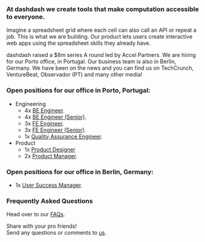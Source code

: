### At dashdash we create tools that make computation accessible to everyone.

Imagine a spreadsheet grid where each cell can also call an API or repeat a job. This is what we are building. Our product lets users create interactive web apps using the spreadsheet skills they already have. 

dashdash raised a $8m series A round led by Accel Partners. We are hiring for our Porto office, in Portugal. Our business team is also in Berlin, Germany. We have been on the news and you can find us on TechCrunch, VentureBeat, Observador (PT) and many other media!

### Open positions for our office in Porto, Portugal:
* Engineering
   * 4x [BE Engineer](/job%20descriptions/BE%20engineer.md).
   * 4x [BE Engineer (Senior)](/master/job%20descriptions/BE%20engineer%20(senior).md).
   * 3x [FE Engineer](/master/job%20descriptions/FE%20engineer.md).
   * 3x [FE Engineer (Senior)](/job%20descriptions/FE%20engineer%20(senior).md).
   * 1x [Quality Assurance Engineer](/job%20descriptions/QA%20Engineer.md).
* Product
   * 1x [Product Designer](/job%20descriptions/Product%20Designer.md)
   * 2x [Product Manager](/job%20descriptions/Product%20Manager.md).

### Open positions for our office in Berlin, Germany:
* 1x [User Success Manager](/job%20descriptions/User%20Success%20Manager.md).

### Frequently Asked Questions
Head over to our [FAQs](/FAQs.md).

Share with your pro friends!  
Send any questions or comments to [us](mailto:join@dashdash.com).
